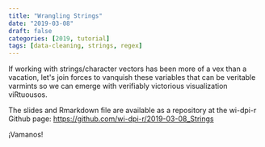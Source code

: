 ```yaml
---
title: "Wrangling Strings"
date: "2019-03-08"
draft: false
categories: [2019, tutorial]
tags: [data-cleaning, strings, regex]
---
```



If working with strings/character vectors has been more of a vex than a 
vacation, let's join forces to vanquish these variables that can be veritable 
varmints so we can emerge with verifiably victorious visualization viRtuousos.

The slides and Rmarkdown file are available as a repository at the wi-dpi-r 
Github page: https://github.com/wi-dpi-r/2019-03-08_Strings

&#161;Vamanos!